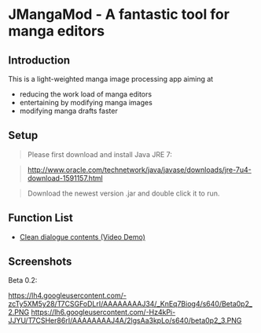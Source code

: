 # JMangaMod - A fantastic tool for manga editors #

## Introduction ##

This is a light-weighted manga image processing app aiming at
  * reducing the work load of manga editors
  * entertaining by modifying manga images
  * modifying manga drafts faster

## Setup ##
> Please first download and install Java JRE 7:

> http://www.oracle.com/technetwork/java/javase/downloads/jre-7u4-download-1591157.html

> Download the newest version .jar and double click it to run.


## Function List ##

  * [Clean dialogue contents (Video Demo)](CleanDiag.md)

## Screenshots ##
Beta 0.2:

https://lh4.googleusercontent.com/-zcTy5XM5y28/T7CSGFoDLrI/AAAAAAAAJ34/_KnEq7Biog4/s640/Beta0p2_2.PNG
https://lh6.googleusercontent.com/-Hz4kPi-JJYU/T7CSHer86rI/AAAAAAAAJ4A/2lgsAa3kpLo/s640/beta0p2_3.PNG